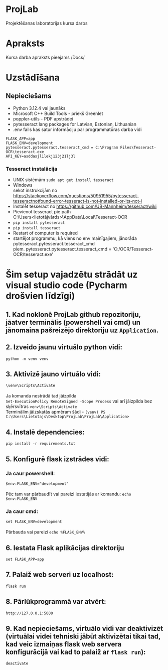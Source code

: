 # ProjLab
Projektēšanas laboratorijas kursa darbs

# Apraksts
Kursa darba apraksts pieejams /Docs/

# Uzstādīšana
## Nepieciešams
* Python 3.12.4 vai jaunāks
* Microsoft C++ Build Tools - priekš Greenlet
* poppler-utils - PDF apstrādei
* pytesseract lang packages for Latvian, Estonian, Lithuanian
* .env fails kas satur informāciju par programmatūras darba vidi
```
FLASK_APP=app
FLASK_ENV=development
pytesseract.pytesseract.tesseract_cmd = C:\Program Files\Tesseract-OCR\tesseract.exe
API_KEY=asddasjl1lekj123j21lj3l
```
### Tesseract instalācija
* UNIX sistēmām ```sudo apt get install tesseract```
* Windows </br>
sekot instrukcijām no https://stackoverflow.com/questions/50951955/pytesseract-tesseractnotfound-error-tesseract-is-not-installed-or-its-not-i
* Instalēt tesseract no https://github.com/UB-Mannheim/tesseract/wiki
* Pievienot tesseract pie path C:\Users\<lietotājvārds>\AppData\Local\Tesseract-OCR
* ```pip install pytesseract```
* ```pip install tesseract```
* Restart of computer is required
* startējot programmu, kā viens no env mainīgajiem, jānorāda pytesseract.pytesseract.tesseract_cmd</br>
piem. pytesseract.pytesseract.tesseract_cmd = 'C:/OCR/Tesseract-OCR/tesseract.exe'


# Šim setup vajadzētu strādāt uz visual studio code (Pycharm drošvien līdzīgi)
## 1. Kad noklonē ProjLab github repozitoriju, jāatver terminālis (powershell vai cmd) un jānomaina pašreizējo direktoriju uz `Application`.
## 2. Izveido jaunu virtuālo python vidi:
`python -m venv venv` 
## 3. Aktivizē jauno virtuālo vidi: 
`\venv\Scripts\Activate` <br><br>
Ja komanda nestrādā tad jāizpilda </br>
`Set-ExecutionPolicy RemoteSigned -Scope Process`
vai arī jāizpilda bez sķērsvītras
`venv\Scripts\Activate`</br>
Terminālim jāizskatās apmēram šādi - `(venv) PS C:\Users\Lietotajs\Desktop\ProjLab\ProjLab\Application> `
## 4. Instalē dependencies:
`pip install -r requirements.txt` 
## 5. Konfigurē flask izstrādes vidi:
### Ja caur powershell:
`$env:FLASK_ENV="development"` <br><br>
Pēc tam var pārbaudīt vai pareizi iestatījās ar komandu: `echo $env:FLASK_ENV` 
### Ja caur cmd:
`set FLASK_ENV=development` <br><br>
Pārbauda vai pareizi `echo %FLASK_ENV%`
## 6. Iestata Flask aplikācijas direktoriju
`set FLASK_APP=app`
## 7. Palaiž web serveri uz localhost: 
`flask run` 
## 8. Pārlūkprogrammā var atvērt:
`http://127.0.0.1:5000` 
## 9. Kad nepieciešams, virtuālo vidi var deaktivizēt (virtuālai videi tehniski jābūt aktivizētai tikai tad, kad veic izmaiņas flask web servera konfigurācijā vai kad to palaiž ar `flask run`):
`deactivate`
